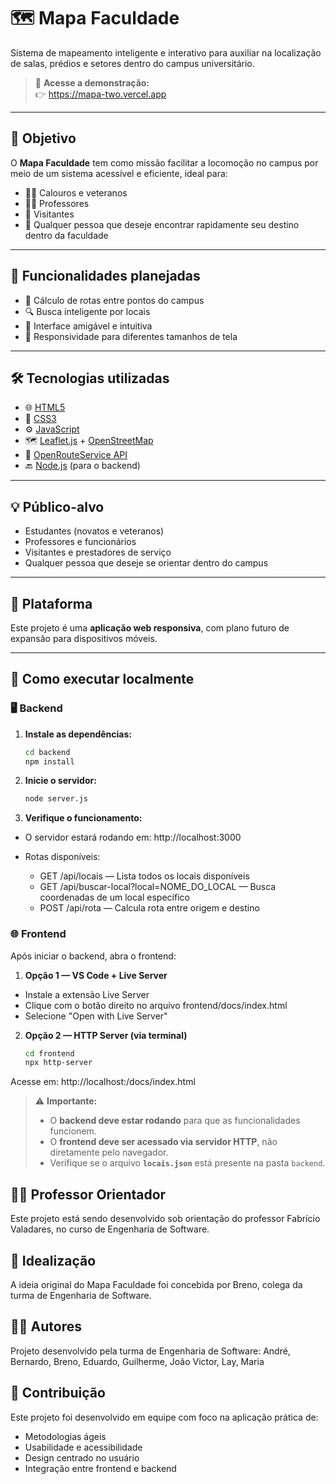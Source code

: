 # 🗺️ Mapa Faculdade

Sistema de mapeamento inteligente e interativo para auxiliar na localização de salas, prédios e setores dentro do campus universitário.

> 🔗 **Acesse a demonstração:**  
> 👉 <a href="[https://www.exemplo.com](https://mapa-two.vercel.app)" target="_blank">https://mapa-two.vercel.app</a>

---

## 🎯 Objetivo

O **Mapa Faculdade** tem como missão facilitar a locomoção no campus por meio de um sistema acessível e eficiente, ideal para:

- 🧑‍🎓 Calouros e veteranos
- 👩‍🏫 Professores
- 👥 Visitantes
- 📍 Qualquer pessoa que deseje encontrar rapidamente seu destino dentro da faculdade

---

## 🚀 Funcionalidades planejadas

- 🧭 Cálculo de rotas entre pontos do campus
- 🔍 Busca inteligente por locais
- 🧠 Interface amigável e intuitiva
- 📱 Responsividade para diferentes tamanhos de tela

---

## 🛠️ Tecnologias utilizadas

- 🌐 [HTML5](https://developer.mozilla.org/pt-BR/docs/Web/HTML)
- 🎨 [CSS3](https://developer.mozilla.org/pt-BR/docs/Web/CSS)
- ⚙️ [JavaScript](https://developer.mozilla.org/pt-BR/docs/Web/JavaScript)
- 🗺️ [Leaflet.js](https://leafletjs.com/) + [OpenStreetMap](https://www.openstreetmap.org/)
- 🧭 [OpenRouteService API](https://openrouteservice.org/)
- 🔙 [Node.js](https://nodejs.org/) (para o backend)

---

## 💡 Público-alvo

- Estudantes (novatos e veteranos)
- Professores e funcionários
- Visitantes e prestadores de serviço
- Qualquer pessoa que deseje se orientar dentro do campus

---

## 📱 Plataforma

Este projeto é uma **aplicação web responsiva**, com plano futuro de expansão para dispositivos móveis.

---

## 🔧 Como executar localmente

### 🖥️ Backend

1. **Instale as dependências:**

   ```bash
   cd backend
   npm install
   ```

2. **Inicie o servidor:**

   ```bash
   node server.js
   ```

3. **Verifique o funcionamento:**

- O servidor estará rodando em: http://localhost:3000

- Rotas disponíveis:
  - GET /api/locais — Lista todos os locais disponíveis
  - GET /api/buscar-local?local=NOME_DO_LOCAL — Busca coordenadas de um local específico
  - POST /api/rota — Calcula rota entre origem e destino

### 🌐 Frontend

Após iniciar o backend, abra o frontend:

1. **Opção 1 — VS Code + Live Server**

- Instale a extensão Live Server
- Clique com o botão direito no arquivo frontend/docs/index.html
- Selecione "Open with Live Server"

2. **Opção 2 — HTTP Server (via terminal)**

   ```bash
   cd frontend
   npx http-server
   ```

Acesse em: http://localhost:<porta>/docs/index.html

> ⚠️ **Importante:**
>
> - O **backend deve estar rodando** para que as funcionalidades funcionem.
> - O **frontend deve ser acessado via servidor HTTP**, não diretamente pelo navegador.
> - Verifique se o arquivo **`locais.json`** está presente na pasta `backend`.

## 👨‍🏫 Professor Orientador

Este projeto está sendo desenvolvido sob orientação do professor Fabrício Valadares, no curso de Engenharia de Software.

## 🧠 Idealização

A ideia original do Mapa Faculdade foi concebida por Breno, colega da turma de Engenharia de Software.

## 👨‍💻 Autores

Projeto desenvolvido pela turma de Engenharia de Software:
André, Bernardo, Breno, Eduardo, Guilherme, João Victor, Lay, Maria

## 🤝 Contribuição

Este projeto foi desenvolvido em equipe com foco na aplicação prática de:

- Metodologias ágeis
- Usabilidade e acessibilidade
- Design centrado no usuário
- Integração entre frontend e backend
